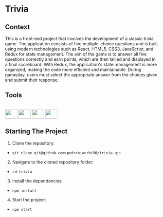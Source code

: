 # Trivia

## Context
This is a front-end project that involves the development of a classic trivia game. The application consists of five multiple-choice questions and is built using modern technologies such as React, HTML5, CSS3, JavaScript, and Redux for state management. The aim of the game is to answer all five questions correctly and earn points, which are then tallied and displayed in a final scoreboard. With Redux, the application's state management is more organized, making the code more efficient and maintainable. During gameplay, users must select the appropriate answer from the choices given and submit their response. 
<br>

## Tools
<div style="display: inline_block"><br>
 <img align="center" height="30" width="40" src="https://cdn.jsdelivr.net/gh/devicons/devicon/icons/css3/css3-plain.svg">
 <img align="center" height="30" width="40" src="https://cdn.jsdelivr.net/gh/devicons/devicon/icons/html5/html5-plain.svg">
 <img align="center" height="30" width="40" src="https://cdn.jsdelivr.net/gh/devicons/devicon/icons/javascript/javascript-plain.svg">
 <img align="center" height="30" width="40" src="https://cdn.jsdelivr.net/gh/devicons/devicon/icons/react/react-original.svg">
</div>


## Starting The Project
1. Clone the repository:
  * ```git clone git@github.com:pedrobianchi90/trivia.git```
2. Navigate to the cloned repository folder:
  * ```cd trivia```
3. Install the dependencies:
  * ```npm install```
4. Start the project:
  * ```npm start```
